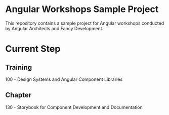 # Angular Workshops Sample Project

This repository contains a sample project for Angular workshops conducted by Angular Architects and Fancy Development.

# Current Step

## Training
100 - Design Systems and Angular Component Libraries

## Chapter
130 - Storybook for Component Development and Documentation
